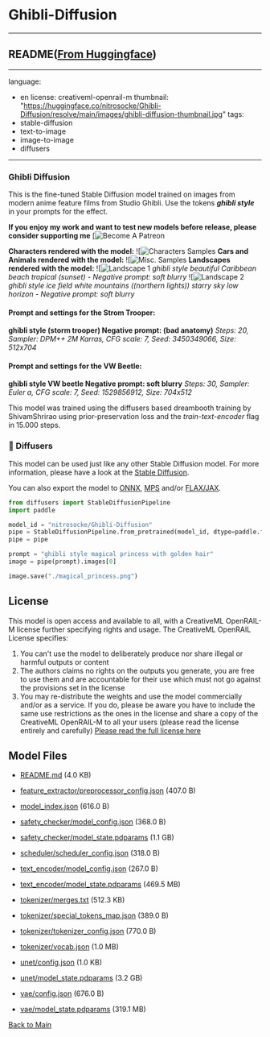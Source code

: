 
# Ghibli-Diffusion
---


## README([From Huggingface](https://huggingface.co/nitrosocke/Ghibli-Diffusion))

---
language:
- en
license: creativeml-openrail-m
thumbnail: "https://huggingface.co/nitrosocke/Ghibli-Diffusion/resolve/main/images/ghibli-diffusion-thumbnail.jpg"
tags:
- stable-diffusion
- text-to-image
- image-to-image
- diffusers

---
### Ghibli Diffusion

This is the fine-tuned Stable Diffusion model trained on images from modern anime feature films from Studio Ghibli.
Use the tokens **_ghibli style_** in your prompts for the effect.

**If you enjoy my work and want to test new models before release, please consider supporting me**
[![![Become A Patreon](https://badgen.net/badge/become/a%20patron/F96854)](https://patreon.com/user?u=79196446)

**Characters rendered with the model:**
![![Characters Samples](https://huggingface.co/nitrosocke/Ghibli-Diffusion/resolve/main/images/ghibli-diffusion-samples-01s.jpg)
**Cars and Animals rendered with the model:**
![![Misc. Samples](https://huggingface.co/nitrosocke/Ghibli-Diffusion/resolve/main/images/ghibli-diffusion-samples-02s.jpg)
**Landscapes rendered with the model:**
![![Landscape 1](https://huggingface.co/nitrosocke/Ghibli-Diffusion/resolve/main/images/ghibli-diffusion-samples-03s.jpg)
_ghibli style beautiful Caribbean beach tropical (sunset) - Negative prompt: soft blurry_
![![Landscape 2](https://huggingface.co/nitrosocke/Ghibli-Diffusion/resolve/main/images/ghibli-diffusion-samples-04s.jpg)
_ghibli style ice field white mountains ((northern lights)) starry sky low horizon - Negative prompt: soft blurry_

#### Prompt and settings for the Strom Trooper:
**ghibli style (storm trooper) Negative prompt: (bad anatomy)**
_Steps: 20, Sampler: DPM++ 2M Karras, CFG scale: 7, Seed: 3450349066, Size: 512x704_

#### Prompt and settings for the VW Beetle:
**ghibli style VW beetle Negative prompt: soft blurry**
_Steps: 30, Sampler: Euler a, CFG scale: 7, Seed: 1529856912, Size: 704x512_

This model was trained using the diffusers based dreambooth training by ShivamShrirao using prior-preservation loss and the _train-text-encoder_ flag in 15.000 steps.

<!-- ### Gradio

We support a [Gradio](https://github.com/gradio-app/gradio) Web UI run redshift-diffusion:
[![![Open In Spaces](https://camo.githubusercontent.com/00380c35e60d6b04be65d3d94a58332be5cc93779f630bcdfc18ab9a3a7d3388/68747470733a2f2f696d672e736869656c64732e696f2f62616467652f25463025394625413425393725323048756767696e67253230466163652d5370616365732d626c7565)](https://huggingface.co/spaces/nitrosocke/Ghibli-Diffusion-Demo)-->

### 🧨 Diffusers

This model can be used just like any other Stable Diffusion model. For more information,
please have a look at the [Stable Diffusion](https://huggingface.co/docs/diffusers/api/pipelines/stable_diffusion).

You can also export the model to [ONNX](https://huggingface.co/docs/diffusers/optimization/onnx), [MPS](https://huggingface.co/docs/diffusers/optimization/mps) and/or [FLAX/JAX]().

```python
from diffusers import StableDiffusionPipeline
import paddle

model_id = "nitrosocke/Ghibli-Diffusion"
pipe = StableDiffusionPipeline.from_pretrained(model_id, dtype=paddle.float16)
pipe = pipe

prompt = "ghibli style magical princess with golden hair"
image = pipe(prompt).images[0]

image.save("./magical_princess.png")
```

## License

This model is open access and available to all, with a CreativeML OpenRAIL-M license further specifying rights and usage.
The CreativeML OpenRAIL License specifies: 

1. You can't use the model to deliberately produce nor share illegal or harmful outputs or content 
2. The authors claims no rights on the outputs you generate, you are free to use them and are accountable for their use which must not go against the provisions set in the license
3. You may re-distribute the weights and use the model commercially and/or as a service. If you do, please be aware you have to include the same use restrictions as the ones in the license and share a copy of the CreativeML OpenRAIL-M to all your users (please read the license entirely and carefully)
[Please read the full license here](https://huggingface.co/spaces/CompVis/stable-diffusion-license)



## Model Files

- [README.md](https://paddlenlp.bj.bcebos.com/models/community/nitrosocke/Ghibli-Diffusion/README.md) (4.0 KB)

- [feature_extractor/preprocessor_config.json](https://paddlenlp.bj.bcebos.com/models/community/nitrosocke/Ghibli-Diffusion/feature_extractor/preprocessor_config.json) (407.0 B)

- [model_index.json](https://paddlenlp.bj.bcebos.com/models/community/nitrosocke/Ghibli-Diffusion/model_index.json) (616.0 B)

- [safety_checker/model_config.json](https://paddlenlp.bj.bcebos.com/models/community/nitrosocke/Ghibli-Diffusion/safety_checker/model_config.json) (368.0 B)

- [safety_checker/model_state.pdparams](https://paddlenlp.bj.bcebos.com/models/community/nitrosocke/Ghibli-Diffusion/safety_checker/model_state.pdparams) (1.1 GB)

- [scheduler/scheduler_config.json](https://paddlenlp.bj.bcebos.com/models/community/nitrosocke/Ghibli-Diffusion/scheduler/scheduler_config.json) (318.0 B)

- [text_encoder/model_config.json](https://paddlenlp.bj.bcebos.com/models/community/nitrosocke/Ghibli-Diffusion/text_encoder/model_config.json) (267.0 B)

- [text_encoder/model_state.pdparams](https://paddlenlp.bj.bcebos.com/models/community/nitrosocke/Ghibli-Diffusion/text_encoder/model_state.pdparams) (469.5 MB)

- [tokenizer/merges.txt](https://paddlenlp.bj.bcebos.com/models/community/nitrosocke/Ghibli-Diffusion/tokenizer/merges.txt) (512.3 KB)

- [tokenizer/special_tokens_map.json](https://paddlenlp.bj.bcebos.com/models/community/nitrosocke/Ghibli-Diffusion/tokenizer/special_tokens_map.json) (389.0 B)

- [tokenizer/tokenizer_config.json](https://paddlenlp.bj.bcebos.com/models/community/nitrosocke/Ghibli-Diffusion/tokenizer/tokenizer_config.json) (770.0 B)

- [tokenizer/vocab.json](https://paddlenlp.bj.bcebos.com/models/community/nitrosocke/Ghibli-Diffusion/tokenizer/vocab.json) (1.0 MB)

- [unet/config.json](https://paddlenlp.bj.bcebos.com/models/community/nitrosocke/Ghibli-Diffusion/unet/config.json) (1.0 KB)

- [unet/model_state.pdparams](https://paddlenlp.bj.bcebos.com/models/community/nitrosocke/Ghibli-Diffusion/unet/model_state.pdparams) (3.2 GB)

- [vae/config.json](https://paddlenlp.bj.bcebos.com/models/community/nitrosocke/Ghibli-Diffusion/vae/config.json) (676.0 B)

- [vae/model_state.pdparams](https://paddlenlp.bj.bcebos.com/models/community/nitrosocke/Ghibli-Diffusion/vae/model_state.pdparams) (319.1 MB)


[Back to Main](../../)